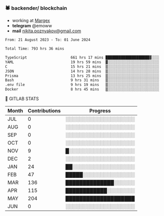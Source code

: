 ### 🕷 backender/ blockchain
- working at [Margex](https://margex.com/en)
- **telegram** @emoww
- **mail** nikita.poznyakov@gmail.com

<!--START_SECTION:waka-->

```txt
From: 21 August 2023 - To: 01 June 2024

Total Time: 793 hrs 36 mins

TypeScript                    661 hrs 17 mins ████████████████████▓░░░░   83.30 %
YAML                          19 hrs 59 mins  ▓░░░░░░░░░░░░░░░░░░░░░░░░   02.52 %
C                             15 hrs 21 mins  ▒░░░░░░░░░░░░░░░░░░░░░░░░   01.93 %
JSON                          14 hrs 28 mins  ▒░░░░░░░░░░░░░░░░░░░░░░░░   01.82 %
Prisma                        13 hrs 25 mins  ▒░░░░░░░░░░░░░░░░░░░░░░░░   01.69 %
Bash                          9 hrs 31 mins   ▒░░░░░░░░░░░░░░░░░░░░░░░░   01.20 %
.env file                     9 hrs 19 mins   ▒░░░░░░░░░░░░░░░░░░░░░░░░   01.17 %
Docker                        8 hrs 45 mins   ▒░░░░░░░░░░░░░░░░░░░░░░░░   01.10 %
```

<!--END_SECTION:waka-->


🦊 GITLAB STATS

<!--START_SECTION:emo-gitlab-->
| Month | Contributions | Progress | 
|-------|---------------|---------------------------|
|JUL|0  |░░░░░░░░░░░░░░░░░░░░|
|AUG|0  |░░░░░░░░░░░░░░░░░░░░|
|SEP|0  |░░░░░░░░░░░░░░░░░░░░|
|OCT|0  |░░░░░░░░░░░░░░░░░░░░|
|NOV|9  |█░░░░░░░░░░░░░░░░░░░|
|DEC|2  |░░░░░░░░░░░░░░░░░░░░|
|JAN|24 |██░░░░░░░░░░░░░░░░░░|
|FEB|47 |█████░░░░░░░░░░░░░░░|
|MAR|136|██████████████░░░░░░|
|APR|115|████████████░░░░░░░░|
|MAY|204|████████████████████|
|JUN|0  |░░░░░░░░░░░░░░░░░░░░|

<!--END_SECTION:emo-gitlab-->



